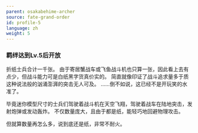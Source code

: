 ```yaml
---
parent: osakabehime-archer
source: fate-grand-order
id: profile-5
language: zh
weight: 5
---
```


### 羁绊达到Lv.5后开放

折纸士兵合计一千张。
由于寄居蟹战车或飞鱼战斗机也只算一张，因此看上去有点少，但战斗能力可是白纸黑字货真价实的。
简直就像印证了战斗追求量多于质这种说法般的汹涌澎湃的突击无人可及。
……倒不如说，这已经不是开玩笑的水准了。

毕竟迷你模型尺寸的士兵们驾驶着战斗机在天空飞翔，驾驶着战车在陆地突击，发射炮弹或发动轰炸。
不仅数量庞大，且由于都是纸，能轻巧地回避物理攻击。

但就算数量再怎么多，说到底还是纸，非常不耐火。
